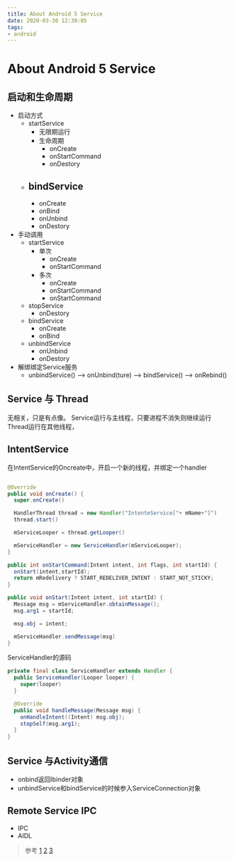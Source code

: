 ```yaml
---
title: About Android 5 Service
date: 2020-03-30 12:39:05
tags:
- android
---
```



# About Android 5 Service


## 启动和生命周期

- 启动方式
  - startService  
    - 无限期运行
    - 生命周期
      - onCreate
      - onStartCommand
      - onDestory
  - bindService
    -
      - onCreate
      - onBind
      - onUnbind
      - onDestory
- 手动调用
  - startService
    - 单次
      - onCreate
      - onStartCommand
    - 多次
      - onCreate
      - onStartCommand
      - onStartCommand
  - stopService
    - onDestory
  - bindService
    - onCreate
    - onBind
  - unbindService
    - onUnbind
    - onDestory
- 解绑绑定Service服务
  - unbindService() —> onUnbind(ture) —> bindService() —> onRebind()

## Service 与 Thread
无相关，只是有点像。
Service运行与主线程，只要进程不消失则继续运行
Thread运行在其他线程，

## IntentService

在IntentService的Oncreate中，开启一个新的线程，并绑定一个handler
``` java

@Override
public void onCreate() {
  super.onCreate()

  HandlerThread thread = new Handler("IntenteService["+ mName+"]")
  thread.start()

  mServiceLooper = thread.getLooper()

  mServiceHandler = new ServiceHandler(mServiceLooper);
}

public int onStartCommand(Intent intent, int flags, int startId) {
  onStart(intent,startId);
  return mRedelivery ? START_REDELIVER_INTENT : START_NOT_STICKY;
}

public void onStart(Intent intent, int startId) {
  Message msg = mServiceHandler.obtainMessage();
  msg.arg1 = startId;

  msg.obj = intent;

  mServiceHandler.sendMessage(msg)
}
```

ServiceHandler的源码
``` java
private final class ServiceHandler extends Handler {
  public ServiceHandler(Looper looper) {
    super(looper)
  }

  @Override
  public void handleMessage(Message msg) {
    onHandleIntent((Intent) msg.obj);
    stopSelf(msg.arg1);
  }
}
```

## Service 与Activity通信

- onbind返回Ibinder对象
- unbindService和bindService的时候参入ServiceConnection对象

## Remote Service IPC

- IPC
- AIDL


>参考
[1](https://www.jianshu.com/p/d963c55c3ab9)
[2](https://www.jianshu.com/p/8d0cde35eb10)
[3](https://www.jianshu.com/p/8a3c44a9173a)
